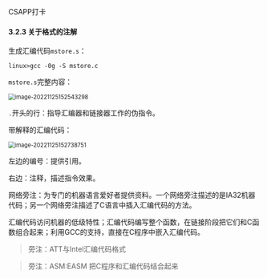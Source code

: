 CSAPP打卡

#### 3.2.3 关于格式的注解

生成汇编代码`mstore.s`：

```shell
linux>gcc -0g -S mstore.c
```

`mstore.s`完整内容：

<img src="zn.assets/image-20221125152543298.png" alt="image-20221125152543298" style="zoom: 80%;" />

`.`开头的行：指导汇编器和链接器工作的伪指令。

带解释的汇编代码：

<img src="zn.assets/image-20221125152738751.png" alt="image-20221125152738751" style="zoom:80%;" />

左边的编号：提供引用。

右边：注释，描述指令效果。

网络旁注：为专门的机器语言爱好者提供资料。一个网络旁注描述的是IA32机器代码；另一个网络旁注描述了C语言中插入汇编代码的方法。

汇编代码访问机器的低级特性；汇编代码编写整个函数，在链接阶段把它们和C函数组合起来；利用GCC的支持，直接在C程序中嵌入汇编代码。

> 旁注：ATT与Intel汇编代码格式

> 旁注：ASM:EASM 把C程序和汇编代码结合起来